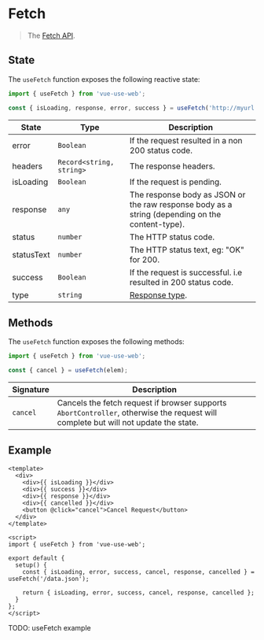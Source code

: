 # Fetch

> The [Fetch API](https://developer.mozilla.org/en-US/docs/Web/API/Fetch).

## State

The `useFetch` function exposes the following reactive state:

```js
import { useFetch } from 'vue-use-web';

const { isLoading, response, error, success } = useFetch('http://myurl.com');
```

| State      | Type                     | Description                                                                                     |
| ---------- | ------------------------ | ----------------------------------------------------------------------------------------------- |
| error      | `Boolean`                | If the request resulted in a non 200 status code.                                               |
| headers    | `Record<string, string>` | The response headers.                                                                           |
| isLoading  | `Boolean`                | If the request is pending.                                                                      |
| response   | `any`                    | The response body as JSON or the raw response body as a string (depending on the content-type). |
| status     | `number`                 | The HTTP status code.                                                                           |
| statusText | `number`                 | The HTTP status text, eg: "OK" for 200.                                                         |
| success    | `Boolean`                | If the request is successful. i.e resulted in 200 status code.                                  |
| type       | `string`                 | [Response type](https://developer.mozilla.org/en-US/docs/Web/API/Response/type).                |

## Methods

The `useFetch` function exposes the following methods:

```js
import { useFetch } from 'vue-use-web';

const { cancel } = useFetch(elem);
```

| Signature | Description                                                                                                                         |
| --------- | ----------------------------------------------------------------------------------------------------------------------------------- |
| `cancel`  | Cancels the fetch request if browser supports `AbortController`, otherwise the request will complete but will not update the state. |

## Example

```vue
<template>
  <div>
    <div>{{ isLoading }}</div>
    <div>{{ success }}</div>
    <div>{{ response }}</div>
    <div>{{ cancelled }}</div>
    <button @click="cancel">Cancel Request</button>
  </div>
</template>

<script>
import { useFetch } from 'vue-use-web';

export default {
  setup() {
    const { isLoading, error, success, cancel, response, cancelled } = useFetch('/data.json');

    return { isLoading, error, success, cancel, response, cancelled };
  }
};
</script>
```

TODO: useFetch example
